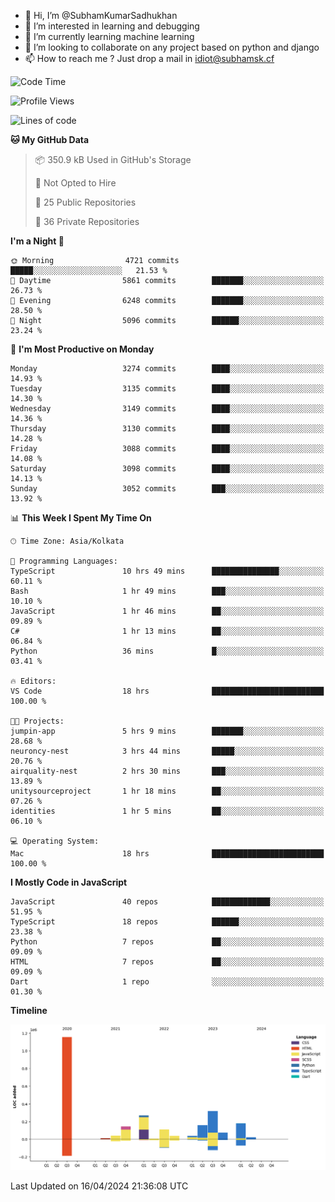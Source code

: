 - 👋 Hi, I’m @SubhamKumarSadhukhan
- 👀 I’m interested in learning and debugging
- 🌱 I’m currently learning machine learning
- 💞️ I’m looking to collaborate on any project based on python and django
- 📫 How to reach me ?
      Just drop a mail in idiot@subhamsk.cf

<!---
SubhamKumarSadhukhan/SubhamKumarSadhukhan is a ✨ special ✨ repository because its `README.md` (this file) appears on your GitHub profile.
You can click the Preview link to take a look at your changes.
--->


<!--START_SECTION:waka-->
![Code Time](http://img.shields.io/badge/Code%20Time-2%2C127%20hrs%2048%20mins-blue)

![Profile Views](http://img.shields.io/badge/Profile%20Views-0-blue)

![Lines of code](https://img.shields.io/badge/From%20Hello%20World%20I%27ve%20Written-2.6%20million%20lines%20of%20code-blue)

**🐱 My GitHub Data** 

> 📦 350.9 kB Used in GitHub's Storage 
 > 
> 🚫 Not Opted to Hire
 > 
> 📜 25 Public Repositories 
 > 
> 🔑 36 Private Repositories 
 > 
**I'm a Night 🦉** 

```text
🌞 Morning                4721 commits        █████░░░░░░░░░░░░░░░░░░░░   21.53 % 
🌆 Daytime                5861 commits        ███████░░░░░░░░░░░░░░░░░░   26.73 % 
🌃 Evening                6248 commits        ███████░░░░░░░░░░░░░░░░░░   28.50 % 
🌙 Night                  5096 commits        ██████░░░░░░░░░░░░░░░░░░░   23.24 % 
```
📅 **I'm Most Productive on Monday** 

```text
Monday                   3274 commits        ████░░░░░░░░░░░░░░░░░░░░░   14.93 % 
Tuesday                  3135 commits        ████░░░░░░░░░░░░░░░░░░░░░   14.30 % 
Wednesday                3149 commits        ████░░░░░░░░░░░░░░░░░░░░░   14.36 % 
Thursday                 3130 commits        ████░░░░░░░░░░░░░░░░░░░░░   14.28 % 
Friday                   3088 commits        ████░░░░░░░░░░░░░░░░░░░░░   14.08 % 
Saturday                 3098 commits        ████░░░░░░░░░░░░░░░░░░░░░   14.13 % 
Sunday                   3052 commits        ███░░░░░░░░░░░░░░░░░░░░░░   13.92 % 
```


📊 **This Week I Spent My Time On** 

```text
🕑︎ Time Zone: Asia/Kolkata

💬 Programming Languages: 
TypeScript               10 hrs 49 mins      ███████████████░░░░░░░░░░   60.11 % 
Bash                     1 hr 49 mins        ███░░░░░░░░░░░░░░░░░░░░░░   10.10 % 
JavaScript               1 hr 46 mins        ██░░░░░░░░░░░░░░░░░░░░░░░   09.89 % 
C#                       1 hr 13 mins        ██░░░░░░░░░░░░░░░░░░░░░░░   06.84 % 
Python                   36 mins             █░░░░░░░░░░░░░░░░░░░░░░░░   03.41 % 

🔥 Editors: 
VS Code                  18 hrs              █████████████████████████   100.00 % 

🐱‍💻 Projects: 
jumpin-app               5 hrs 9 mins        ███████░░░░░░░░░░░░░░░░░░   28.68 % 
neuroncy-nest            3 hrs 44 mins       █████░░░░░░░░░░░░░░░░░░░░   20.76 % 
airquality-nest          2 hrs 30 mins       ███░░░░░░░░░░░░░░░░░░░░░░   13.89 % 
unitysourceproject       1 hr 18 mins        ██░░░░░░░░░░░░░░░░░░░░░░░   07.26 % 
identities               1 hr 5 mins         ██░░░░░░░░░░░░░░░░░░░░░░░   06.10 % 

💻 Operating System: 
Mac                      18 hrs              █████████████████████████   100.00 % 
```

**I Mostly Code in JavaScript** 

```text
JavaScript               40 repos            █████████████░░░░░░░░░░░░   51.95 % 
TypeScript               18 repos            ██████░░░░░░░░░░░░░░░░░░░   23.38 % 
Python                   7 repos             ██░░░░░░░░░░░░░░░░░░░░░░░   09.09 % 
HTML                     7 repos             ██░░░░░░░░░░░░░░░░░░░░░░░   09.09 % 
Dart                     1 repo              ░░░░░░░░░░░░░░░░░░░░░░░░░   01.30 % 
```



**Timeline**

![Lines of Code chart](https://raw.githubusercontent.com/SubhamKumarSadhukhan/SubhamKumarSadhukhan/main/assets/bar_graph.png)


 Last Updated on 16/04/2024 21:36:08 UTC
<!--END_SECTION:waka-->
